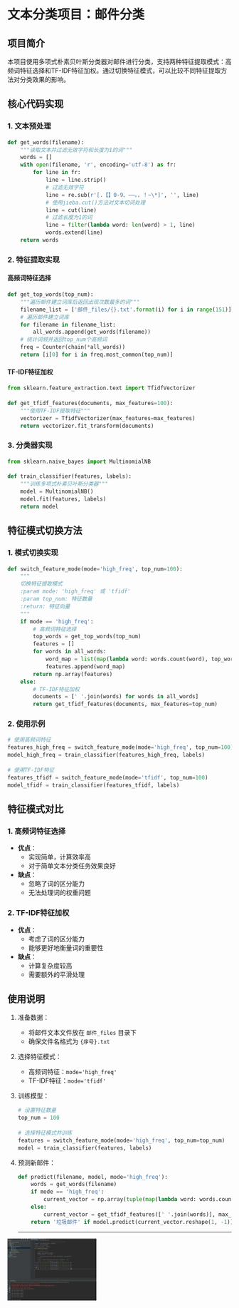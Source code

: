 # 文本分类项目：邮件分类

## 项目简介
本项目使用多项式朴素贝叶斯分类器对邮件进行分类，支持两种特征提取模式：高频词特征选择和TF-IDF特征加权。通过切换特征模式，可以比较不同特征提取方法对分类效果的影响。

## 核心代码实现

### 1. 文本预处理
```python
def get_words(filename):
    """读取文本并过滤无效字符和长度为1的词"""
    words = []
    with open(filename, 'r', encoding='utf-8') as fr:
        for line in fr:
            line = line.strip()
            # 过滤无效字符
            line = re.sub(r'[.【】0-9、——。，！~\*]', '', line)
            # 使用jieba.cut()方法对文本切词处理
            line = cut(line)
            # 过滤长度为1的词
            line = filter(lambda word: len(word) > 1, line)
            words.extend(line)
    return words
```

### 2. 特征提取实现

#### 高频词特征选择
```python
def get_top_words(top_num):
    """遍历邮件建立词库后返回出现次数最多的词"""
    filename_list = ['邮件_files/{}.txt'.format(i) for i in range(151)]
    # 遍历邮件建立词库
    for filename in filename_list:
        all_words.append(get_words(filename))
    # 统计词频并返回top_num个高频词
    freq = Counter(chain(*all_words))
    return [i[0] for i in freq.most_common(top_num)]
```

#### TF-IDF特征加权
```python
from sklearn.feature_extraction.text import TfidfVectorizer

def get_tfidf_features(documents, max_features=100):
    """使用TF-IDF提取特征"""
    vectorizer = TfidfVectorizer(max_features=max_features)
    return vectorizer.fit_transform(documents)
```

### 3. 分类器实现
```python
from sklearn.naive_bayes import MultinomialNB

def train_classifier(features, labels):
    """训练多项式朴素贝叶斯分类器"""
    model = MultinomialNB()
    model.fit(features, labels)
    return model
```

## 特征模式切换方法

### 1. 模式切换实现
```python
def switch_feature_mode(mode='high_freq', top_num=100):
    """
    切换特征提取模式
    :param mode: 'high_freq' 或 'tfidf'
    :param top_num: 特征数量
    :return: 特征向量
    """
    if mode == 'high_freq':
        # 高频词特征选择
        top_words = get_top_words(top_num)
        features = []
        for words in all_words:
            word_map = list(map(lambda word: words.count(word), top_words))
            features.append(word_map)
        return np.array(features)
    else:
        # TF-IDF特征加权
        documents = [' '.join(words) for words in all_words]
        return get_tfidf_features(documents, max_features=top_num)
```

### 2. 使用示例
```python
# 使用高频词特征
features_high_freq = switch_feature_mode(mode='high_freq', top_num=100)
model_high_freq = train_classifier(features_high_freq, labels)

# 使用TF-IDF特征
features_tfidf = switch_feature_mode(mode='tfidf', top_num=100)
model_tfidf = train_classifier(features_tfidf, labels)
```

## 特征模式对比

### 1. 高频词特征选择
- **优点**：
  - 实现简单，计算效率高
  - 对于简单文本分类任务效果良好
- **缺点**：
  - 忽略了词的区分能力
  - 无法处理词的权重问题

### 2. TF-IDF特征加权
- **优点**：
  - 考虑了词的区分能力
  - 能够更好地衡量词的重要性
- **缺点**：
  - 计算复杂度较高
  - 需要额外的平滑处理

## 使用说明

1. 准备数据：
   - 将邮件文本文件放在 `邮件_files` 目录下
   - 确保文件名格式为 `{序号}.txt`

2. 选择特征模式：
   - 高频词特征：`mode='high_freq'`
   - TF-IDF特征：`mode='tfidf'`

3. 训练模型：
   ```python
   # 设置特征数量
   top_num = 100
   
   # 选择特征模式并训练
   features = switch_feature_mode(mode='high_freq', top_num=top_num)
   model = train_classifier(features, labels)
   ```

4. 预测新邮件：
   ```python
   def predict(filename, model, mode='high_freq'):
       words = get_words(filename)
       if mode == 'high_freq':
           current_vector = np.array(tuple(map(lambda word: words.count(word), top_words)))
       else:
           current_vector = get_tfidf_features([' '.join(words)], max_features=len(top_words))
       return '垃圾邮件' if model.predict(current_vector.reshape(1, -1)) == 1 else '普通邮件'
   ```
   ---
<img src="https://github.com/lzy-pan/GitDemo/blob/master/%E5%9B%BE%E7%89%87/photo.png" width="200" alt="截图">
